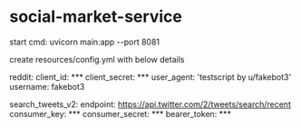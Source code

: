 # social-market-service

start cmd: uvicorn main:app --port 8081

create resources/config.yml with below details

reddit:
client_id: ***
client_secret: ***
user_agent: 'testscript by u/fakebot3'
username: fakebot3

search_tweets_v2:
endpoint: https://api.twitter.com/2/tweets/search/recent
consumer_key: ***
consumer_secret: ***
bearer_token: ***

